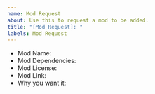```yaml
---
name: Mod Request
about: Use this to request a mod to be added.
title: "[Mod Request]: "
labels: Mod Request
---
```


* Mod Name: 
* Mod Dependencies: 
* Mod License:
* Mod Link:
* Why you want it:
